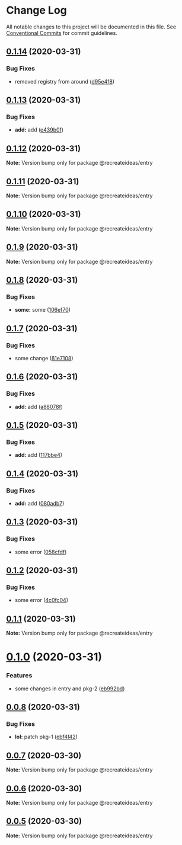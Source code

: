 # Change Log

All notable changes to this project will be documented in this file.
See [Conventional Commits](https://conventionalcommits.org) for commit guidelines.

## [0.1.14](https://github.com/recreateideas/lerna-monorepo/compare/@recreateideas/entry@0.1.13...@recreateideas/entry@0.1.14) (2020-03-31)


### Bug Fixes

* removed registry from around ([d95e4f8](https://github.com/recreateideas/lerna-monorepo/commit/d95e4f88797dc9388fc89f03324604a5dd46f984))





## [0.1.13](https://github.com/recreateideas/lerna-monorepo/compare/@recreateideas/entry@0.1.12...@recreateideas/entry@0.1.13) (2020-03-31)


### Bug Fixes

* **add:** add ([e439b0f](https://github.com/recreateideas/lerna-monorepo/commit/e439b0fb7ee7f1bcdfef1adb56eac2a35fd07d26))





## [0.1.12](https://github.com/recreateideas/lerna-monorepo/compare/@recreateideas/entry@0.1.11...@recreateideas/entry@0.1.12) (2020-03-31)

**Note:** Version bump only for package @recreateideas/entry





## [0.1.11](https://github.com/recreateideas/lerna-monorepo/compare/@recreateideas/entry@0.1.10...@recreateideas/entry@0.1.11) (2020-03-31)

**Note:** Version bump only for package @recreateideas/entry





## [0.1.10](https://github.com/recreateideas/lerna-monorepo/compare/@recreateideas/entry@0.1.9...@recreateideas/entry@0.1.10) (2020-03-31)

**Note:** Version bump only for package @recreateideas/entry





## [0.1.9](https://github.com/recreateideas/lerna-monorepo/compare/@recreateideas/entry@0.1.8...@recreateideas/entry@0.1.9) (2020-03-31)

**Note:** Version bump only for package @recreateideas/entry





## [0.1.8](https://github.com/recreateideas/lerna-monorepo/compare/@recreateideas/entry@0.1.7...@recreateideas/entry@0.1.8) (2020-03-31)


### Bug Fixes

* **some:** some ([106ef70](https://github.com/recreateideas/lerna-monorepo/commit/106ef706c08e568ea26cad0c4797f42fd5c91afb))





## [0.1.7](https://github.com/recreateideas/lerna-monorepo/compare/@recreateideas/entry@0.1.6...@recreateideas/entry@0.1.7) (2020-03-31)


### Bug Fixes

* some change ([81e7108](https://github.com/recreateideas/lerna-monorepo/commit/81e71086800a00959fd96c82c1b17ba4a3c0410f))





## [0.1.6](https://github.com/recreateideas/lerna-monorepo/compare/@recreateideas/entry@0.1.5...@recreateideas/entry@0.1.6) (2020-03-31)


### Bug Fixes

* **add:** add ([a88078f](https://github.com/recreateideas/lerna-monorepo/commit/a88078f971f42b8184d3f9e21650df4bdd52fad1))





## [0.1.5](https://github.com/recreateideas/lerna-monorepo/compare/@recreateideas/entry@0.1.4...@recreateideas/entry@0.1.5) (2020-03-31)


### Bug Fixes

* **add:** add ([117bbe4](https://github.com/recreateideas/lerna-monorepo/commit/117bbe461a7ec591606c8141e9783fc188583fd6))





## [0.1.4](https://github.com/recreateideas/lerna-monorepo/compare/@recreateideas/entry@0.1.3...@recreateideas/entry@0.1.4) (2020-03-31)


### Bug Fixes

* **add:** add ([080adb7](https://github.com/recreateideas/lerna-monorepo/commit/080adb72f5c0c9b130ab121d25ac911e7168a2a1))





## [0.1.3](https://github.com/recreateideas/lerna-monorepo/compare/@recreateideas/entry@0.1.2...@recreateideas/entry@0.1.3) (2020-03-31)


### Bug Fixes

* some error ([058cfdf](https://github.com/recreateideas/lerna-monorepo/commit/058cfdf8e9a35ad10d0ebf4ba2ec5210a0449bc6))





## [0.1.2](https://github.com/recreateideas/lerna-monorepo/compare/@recreateideas/entry@0.1.1...@recreateideas/entry@0.1.2) (2020-03-31)


### Bug Fixes

* some error ([4c0fc04](https://github.com/recreateideas/lerna-monorepo/commit/4c0fc04c320df2b601cbee1ace92fd60df605f2d))





## [0.1.1](https://github.com/recreateideas/lerna-monorepo/compare/@recreateideas/entry@0.1.0...@recreateideas/entry@0.1.1) (2020-03-31)

**Note:** Version bump only for package @recreateideas/entry





# [0.1.0](https://github.com/recreateideas/lerna-monorepo/compare/@recreateideas/entry@0.0.8...@recreateideas/entry@0.1.0) (2020-03-31)


### Features

* some changes in entry and pkg-2 ([eb992bd](https://github.com/recreateideas/lerna-monorepo/commit/eb992bda6d7cdc5adb6ba176b23548af7469484d))





## [0.0.8](https://github.com/recreateideas/lerna-monorepo/compare/@recreateideas/entry@0.0.7...@recreateideas/entry@0.0.8) (2020-03-31)


### Bug Fixes

* **lol:** patch pkg-1 ([ebf4f42](https://github.com/recreateideas/lerna-monorepo/commit/ebf4f4264713e7ec621d9cc90fe5d50890efce90))





## [0.0.7](https://github.com/recreateideas/lerna-monorepo/compare/@recreateideas/entry@0.0.6...@recreateideas/entry@0.0.7) (2020-03-30)

**Note:** Version bump only for package @recreateideas/entry





## [0.0.6](https://github.com/recreateideas/lerna-monorepo/compare/@recreateideas/entry@0.0.5...@recreateideas/entry@0.0.6) (2020-03-30)

**Note:** Version bump only for package @recreateideas/entry





## [0.0.5](https://github.com/recreateideas/lerna-monorepo/compare/@recreateideas/entry@0.0.4...@recreateideas/entry@0.0.5) (2020-03-30)

**Note:** Version bump only for package @recreateideas/entry
